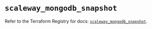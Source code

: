 # `scaleway_mongodb_snapshot`

Refer to the Terraform Registry for docs: [`scaleway_mongodb_snapshot`](https://registry.terraform.io/providers/scaleway/scaleway/2.53.0/docs/resources/mongodb_snapshot).
